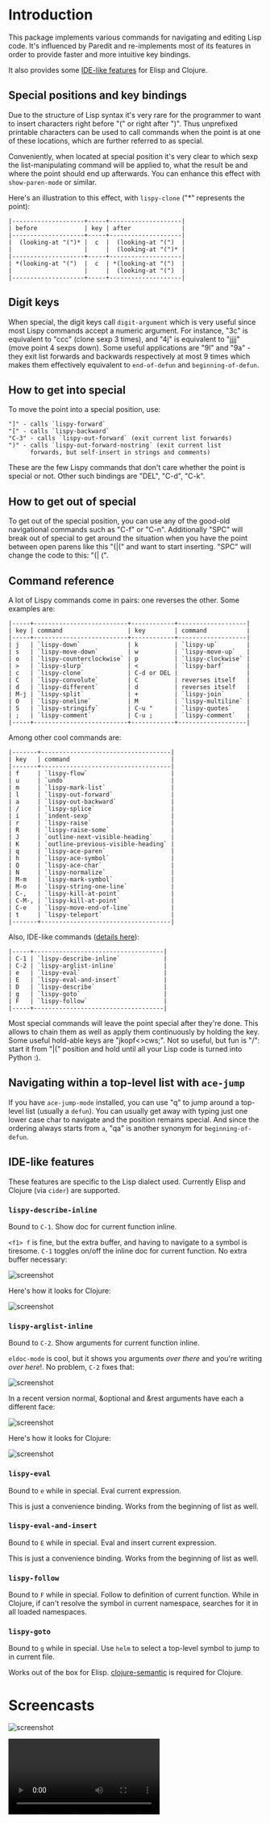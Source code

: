 # Introduction

This package implements various commands for navigating and editing
Lisp code. It's influenced by Paredit and re-implements most of its features
in order to provide faster and more intuitive key bindings.

It also provides some [IDE-like features](#ide-like-features) for Elisp and Clojure.

## Special positions and key bindings

Due to the structure of Lisp syntax it's very rare for the
programmer to want to insert characters right before "(" or right
after ")". Thus unprefixed printable characters can be used to call
commands when the point is at one of these locations, which are
further referred to as special.

Conveniently, when located at special position it's very clear to
which sexp the list-manipulating command will be applied to, what
the result be and where the point should end up afterwards.  You
can enhance this effect with `show-paren-mode` or similar.

Here's an illustration to this effect, with `lispy-clone` ("*"
represents the point):

    |--------------------+-----+--------------------|
    | before             | key | after              |
    |--------------------+-----+--------------------|
    |  (looking-at "(")* |  c  |  (looking-at "(")  |
    |                    |     |  (looking-at "(")* |
    |--------------------+-----+--------------------|
    | *(looking-at "(")  |  c  | *(looking-at "(")  |
    |                    |     |  (looking-at "(")  |
    |--------------------+-----+--------------------|

## Digit keys

When special, the digit keys call `digit-argument` which is very
useful since most Lispy commands accept a numeric argument.
For instance, "3c" is equivalent to "ccc" (clone sexp 3 times), and
"4j" is equivalent to "jjjj" (move point 4 sexps down).  Some useful
applications are "9l" and "9a" - they exit list forwards and
backwards respectively at most 9 times which makes them effectively
equivalent to `end-of-defun` and `beginning-of-defun`.

## How to get into special

To move the point into a special position, use:

    "]" - calls `lispy-forward`
    "[" - calls `lispy-backward`
    "C-3" - calls `lispy-out-forward` (exit current list forwards)
    ")" - calls `lispy-out-forward-nostring` (exit current list
          forwards, but self-insert in strings and comments)

These are the few Lispy commands that don't care whether the point
is special or not. Other such bindings are "DEL", "C-d", "C-k".

## How to get out of special

To get out of the special position, you can use any of the good-old
navigational commands such as "C-f" or "C-n".
Additionally "SPC" will break out of special to get around the
situation when you have the point between open parens like this
"(|(" and want to start inserting. "SPC" will change the code to
this: "(| (".

## Command reference

A lot of Lispy commands come in pairs: one reverses the other.
Some examples are:

    |-----+--------------------------+------------+-------------------|
    | key | command                  | key        | command           |
    |-----+--------------------------+------------+-------------------|
    | j   | `lispy-down`             | k          | `lispy-up`        |
    | s   | `lispy-move-down`        | w          | `lispy-move-up`   |
    | o   | `lispy-counterclockwise` | p          | `lispy-clockwise` |
    | >   | `lispy-slurp`            | <          | `lispy-barf`      |
    | c   | `lispy-clone`            | C-d or DEL |                   |
    | C   | `lispy-convolute`        | C          | reverses itself   |
    | d   | `lispy-different`        | d          | reverses itself   |
    | M-j | `lispy-split`            | +          | `lispy-join`      |
    | O   | `lispy-oneline`          | M          | `lispy-multiline` |
    | S   | `lispy-stringify`        | C-u "      | `lispy-quotes`    |
    | ;   | `lispy-comment`          | C-u ;      | `lispy-comment`   |
    |-----+--------------------------+------------+-------------------|

Among other cool commands are:

    |-------+------------------------------------|
    | key   | command                            |
    |-------+------------------------------------|
    | f     | `lispy-flow`                       |
    | u     | `undo`                             |
    | m     | `lispy-mark-list`                  |
    | l     | `lispy-out-forward`                |
    | a     | `lispy-out-backward`               |
    | /     | `lispy-splice`                     |
    | i     | `indent-sexp`                      |
    | r     | `lispy-raise`                      |
    | R     | `lispy-raise-some`                 |
    | J     | `outline-next-visible-heading`     |
    | K     | `outline-previous-visible-heading` |
    | q     | `lispy-ace-paren`                  |
    | h     | `lispy-ace-symbol`                 |
    | Q     | `lispy-ace-char`                   |
    | N     | `lispy-normalize`                  |
    | M-m   | `lispy-mark-symbol`                |
    | M-o   | `lispy-string-one-line`            |
    | C-,   | `lispy-kill-at-point`              |
    | C-M-, | `lispy-kill-at-point`              |
    | C-e   | `lispy-move-end-of-line`           |
    | t     | `lispy-teleport`                   |
    |-------+------------------------------------|

Also, IDE-like commands ([details here](#ide-like-features)):

    |-----+------------------------------------|
    | C-1 | `lispy-describe-inline`            |
    | C-2 | `lispy-arglist-inline`             |
    | e   | `lispy-eval`                       |
    | E   | `lispy-eval-and-insert`            |
    | D   | `lispy-describe`                   |
    | g   | `lispy-goto`                       |
    | F   | `lispy-follow`                     |
    |-----+------------------------------------|

Most special commands will leave the point special after they're
done.  This allows to chain them as well as apply them
continuously by holding the key.  Some useful hold-able keys are
"jkopf<>cws;".
Not so useful, but fun is "/": start it from "|(" position and hold
until all your Lisp code is turned into Python :).

## Navigating within a top-level list with `ace-jump`

If you have `ace-jump-mode` installed, you can use "q" to jump
around a top-level list (usually a `defun`).
You can usually get away with typing just one lower case char to navigate
and the position remains special.
And since the ordering always starts from `a`, "qa" is another synonym
for `beginning-of-defun`.

## IDE-like features
These features are specific to the Lisp dialect used.
Currently Elisp and Clojure (via `cider`) are supported.
### `lispy-describe-inline`
Bound to `C-1`. Show doc for current function inline.

`<f1> f` is fine, but the extra buffer, and having to navigate to a symbol
is tiresome. `C-1` toggles on/off the inline doc for current function.
No extra buffer necessary:

![screenshot](https://raw.github.com/abo-abo/lispy/master/doc/doc-1.png)

Here's how it looks for Clojure:

![screenshot](https://raw.github.com/abo-abo/lispy/master/doc/doc-2.png)

### `lispy-arglist-inline`
Bound to `C-2`. Show arguments for current function inline.

`eldoc-mode` is cool, but it shows you arguments *over there* and
you're writing *over here*!. No problem, `C-2` fixes that:

![screenshot](https://raw.github.com/abo-abo/lispy/master/doc/arglist-1.png)

In a recent version normal, &optional and &rest arguments have each
a different face:

![screenshot](https://raw.github.com/abo-abo/lispy/master/doc/arglist-2.png)

Here's how it looks for Clojure:

![screenshot](https://raw.github.com/abo-abo/lispy/master/doc/arglist-3.png)

### `lispy-eval`
Bound to `e` while in special. Eval current expression.

This is just a convenience binding. Works from the beginning of list
as well.
### `lispy-eval-and-insert`
Bound to `E` while in special. Eval and insert current expression.

This is just a convenience binding. Works from the beginning of list
as well.

### `lispy-follow`
Bound to `F` while in special. Follow to definition of current function.
While in Clojure, if can't resolve the symbol in current namespace,
searches for it in all loaded namespaces.

### `lispy-goto`
Bound to `g` while in special. Use `helm` to select a top-level symbol
to jump to in current file.

Works out of the box for Elisp.
[clojure-semantic](https://github.com/kototama/clojure-semantic)
is required for Clojure.

# Screencasts

![screenshot](https://raw.github.com/abo-abo/lispy/master/doc/screencast-1.gif)

![screencast-2.ogv](https://raw.github.com/abo-abo/lispy/master/doc/screencast-2.ogv)



